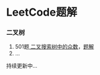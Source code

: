 # LeetCode题解

### 二叉树

1. 501题[ 二叉搜索树中的众数](https://leetcode-cn.com/problems/find-mode-in-binary-search-tree/)，[题解](https://github.com/liuzhidanhhh/LeetCodeSolution/tree/master/501)
2. ...

持续更新中...